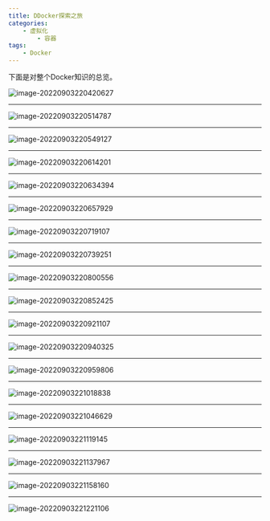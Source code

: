 ```yaml
---
title: DDocker探索之旅
categories:
    - 虚拟化
        - 容器
tags:
    - Docker
---
```


下面是对整个Docker知识的总览。

![image-20220903220420627](images/image-20220903220420627.png)

<!-- more -->

---

![image-20220903220514787](images/image-20220903220514787.png)

----

![image-20220903220549127](images/image-20220903220549127.png)

-----

![image-20220903220614201](images/image-20220903220614201.png)

----

![image-20220903220634394](images/image-20220903220634394.png)

------

![image-20220903220657929](images/image-20220903220657929.png)

----

![image-20220903220719107](images/image-20220903220719107.png)

-----

![image-20220903220739251](images/image-20220903220739251.png)

-----

![image-20220903220800556](images/image-20220903220800556.png)

-----

![image-20220903220852425](images/image-20220903220852425.png)

-----

![image-20220903220921107](images/image-20220903220921107.png)

-----

![image-20220903220940325](images/image-20220903220940325.png)

-----

![image-20220903220959806](images/image-20220903220959806.png)

----

![image-20220903221018838](images/image-20220903221018838.png)

-----

![image-20220903221046629](images/image-20220903221046629.png)

----

![image-20220903221119145](images/image-20220903221119145.png)

----

![image-20220903221137967](images/image-20220903221137967.png)

-----

![image-20220903221158160](images/image-20220903221158160.png)

-----

![image-20220903221221106](images/image-20220903221221106.png)

